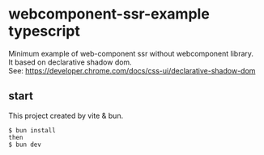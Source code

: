 # webcomponent-ssr-example typescript

Minimum example of web-component ssr without webcomponent library.  
It based on declarative shadow dom.  
See: https://developer.chrome.com/docs/css-ui/declarative-shadow-dom

## start

This project created by vite & bun.

```
$ bun install
then
$ bun dev
```
